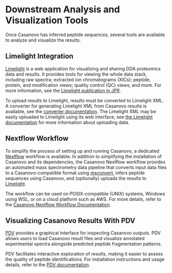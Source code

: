 # Downstream Analysis and Visualization Tools

Once Casanovo has inferred peptide sequences, several tools are available to analyze and visualize the results.

## Limelight Integration

[Limelight](https://limelight-ms.org/) is a web application for visualizing and sharing DDA proteomics data and results. It provides tools for viewing the whole data stack, including raw spectra; extracted ion chromatograms (XICs); peptide, protein, and modification views; quality control (QC) views; and more. For more information, see the [Limelight publication in JPR](https://pubmed.ncbi.nlm.nih.gov/40036265/).

To upload results to Limelight, results must be converted to Limelight XML. A converter for generating Limelight XML from Casanovo results is available, see the [converter documentation](https://github.com/yeastrc/limelight-import-casanovo). The Limelight XML may be easily uploaded to Limelight using its web interface, see [the Limelight documentation](https://limelight-ms.readthedocs.io/en/latest/using-limelight/data-upload-guide.html) for more information about uploading data.

## Nextflow Workflow

To simplify the process of setting up and running Casanovo, a dedicated [Nextflow](https://www.nextflow.io/) workflow is available.
In addition to simplifying the installation of Casanovo and its dependencies, the Casanovo Nextflow workflow provides an automated mass spectrometry data pipeline that converts input data files to a Casanovo-compatible format using [msconvert](https://proteowizard.sourceforge.io/tools/msconvert.html), infers peptide sequences using Casanovo, and (optionally) uploads the results to [Limelight](https://limelight-ms.org/).

The workflow can be used on POSIX-compatible (UNIX) systems, Windows using WSL, or on a cloud platform such as AWS.
For more details, refer to the [Casanovo Nextflow Workflow Documentation](https://nf-ms-dda-casanovo.readthedocs.io/).

## Visualizing Casanovo Results With PDV

[PDV](https://github.com/wenbostar/PDV/) provides a graphical interface for inspecting Casanovo outputs.
PDV allows users to load Casanovo result files and visualize annotated experimental spectra alongside predicted peptide fragmentation patterns.

PDV facilitates interactive exploration of results, making it easier to assess the quality of peptide identifications.
For installation instructions and usage details, refer to the [PDV documentation](https://github.com/wenbostar/PDV/wiki/Visualize-Casanovo-result).
